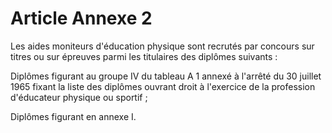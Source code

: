 # Article Annexe 2

Les aides moniteurs d'éducation physique sont recrutés par concours sur titres ou sur épreuves parmi les titulaires des diplômes suivants :

Diplômes figurant au groupe IV du tableau A 1 annexé à l'arrêté du 30 juillet 1965 fixant la liste des diplômes ouvrant droit à l'exercice de la profession d'éducateur physique ou sportif ;

Diplômes figurant en annexe I.
